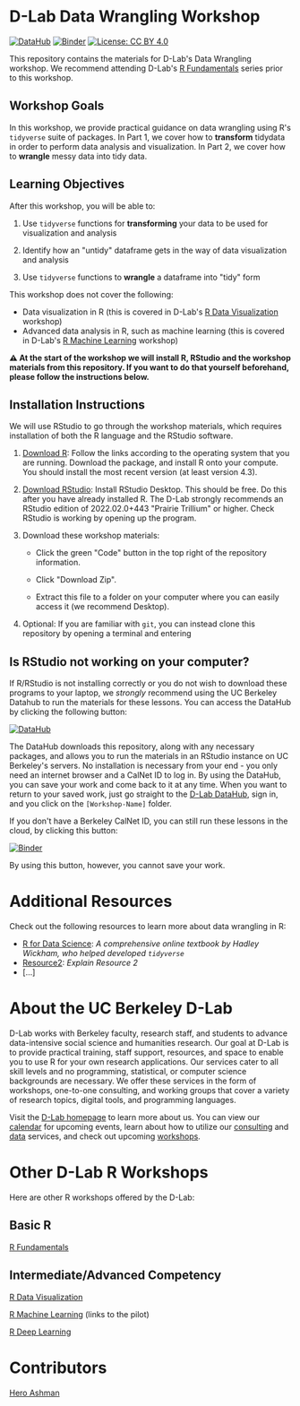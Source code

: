 
# D-Lab Data Wrangling Workshop

[![DataHub](https://img.shields.io/badge/launch-datahub-blue)](DATAHUB_LINK_HERE)
[![Binder](https://mybinder.org/badge_logo.svg)](BINDER_LINK_HERE)
[![License: CC BY
4.0](https://img.shields.io/badge/License-CC_BY_4.0-lightgrey.svg)](https://creativecommons.org/licenses/by/4.0/)

This repository contains the materials for D-Lab's Data Wrangling
workshop. We recommend attending D-Lab's [R
Fundamentals](https://github.com/dlab-berkeley/R-Fundamentals) series
prior to this workshop.

## Workshop Goals

In this workshop, we provide practical guidance on data wrangling using
R's `tidyverse` suite of packages. In Part 1, we cover how to
**transform** tidydata in order to perform data analysis and
visualization. In Part 2, we cover how to **wrangle** messy data into
tidy data.

## Learning Objectives

After this workshop, you will be able to:

1.  Use `tidyverse` functions for **transforming** your data to be used
    for visualization and analysis

2.  Identify how an "untidy" dataframe gets in the way of data
    visualization and analysis

3.  Use `tidyverse` functions to **wrangle** a dataframe into "tidy"
    form

This workshop does not cover the following:

-   Data visualization in R (this is covered in D-Lab's [R Data
    Visualization](https://github.com/dlab-berkeley/R-Data-Visualization)
    workshop)
-   Advanced data analysis in R, such as machine learning (this is
    covered in D-Lab's [R Machine
    Learning](https://github.com/dlab-berkeley/R-Machine-Learning)
    workshop)

**⚠️ At the start of the workshop we will install R, RStudio and the
workshop materials from this repository. If you want to do that yourself
beforehand, please follow the instructions below.**

## Installation Instructions

We will use RStudio to go through the workshop materials, which requires
installation of both the R language and the RStudio software.

1.  [Download R](https://www.r-project.org/): Follow the links according
    to the operating system that you are running. Download the package,
    and install R onto your compute. You should install the most recent
    version (at least version 4.3).

2.  [Download
    RStudio](https://www.rstudio.com/products/rstudio/download/):
    Install RStudio Desktop. This should be free. Do this after you have
    already installed R. The D-Lab strongly recommends an RStudio
    edition of 2022.02.0+443 "Prairie Trillium" or higher. Check RStudio
    is working by opening up the program.

3.  Download these workshop materials:

    -   Click the green "Code" button in the top right of the repository
        information.

    -   Click "Download Zip".

    -   Extract this file to a folder on your computer where you can
        easily access it (we recommend Desktop).

4.  Optional: If you are familiar with `git`, you can instead clone this
    repository by opening a terminal and entering

## Is RStudio not working on your computer?

If R/RStudio is not installing correctly or you do not wish to download
these programs to your laptop, we *strongly* recommend using the UC
Berkeley Datahub to run the materials for these lessons. You can access
the DataHub by clicking the following button:

[![DataHub](https://img.shields.io/badge/launch-datahub-blue)](DATAHUB_LINK_HERE)

The DataHub downloads this repository, along with any necessary
packages, and allows you to run the materials in an RStudio instance on
UC Berkeley's servers. No installation is necessary from your end - you
only need an internet browser and a CalNet ID to log in. By using the
DataHub, you can save your work and come back to it at any time. When
you want to return to your saved work, just go straight to the [D-Lab
DataHub](https://dlab.datahub.berkeley.edu), sign in, and you click on
the `[Workshop-Name]` folder.

If you don't have a Berkeley CalNet ID, you can still run these lessons
in the cloud, by clicking this button:

[![Binder](https://mybinder.org/badge_logo.svg)](BINDER_LINK_HERE)

By using this button, however, you cannot save your work.

# Additional Resources

Check out the following resources to learn more about data wrangling in
R:

-   [R for Data Science](https://r4ds.hadley.nz/): *A comprehensive
    online textbook by Hadley Wickham, who helped developed `tidyverse`*
-   [Resource2](LinkToResource2): *Explain Resource 2*
-   [...]

# About the UC Berkeley D-Lab

D-Lab works with Berkeley faculty, research staff, and students to
advance data-intensive social science and humanities research. Our goal
at D-Lab is to provide practical training, staff support, resources, and
space to enable you to use R for your own research applications. Our
services cater to all skill levels and no programming, statistical, or
computer science backgrounds are necessary. We offer these services in
the form of workshops, one-to-one consulting, and working groups that
cover a variety of research topics, digital tools, and programming
languages.

Visit the [D-Lab homepage](https://dlab.berkeley.edu/) to learn more
about us. You can view our
[calendar](https://dlab.berkeley.edu/events/calendar) for upcoming
events, learn about how to utilize our
[consulting](https://dlab.berkeley.edu/consulting) and
[data](https://dlab.berkeley.edu/data) services, and check out upcoming
[workshops](https://dlab.berkeley.edu/events/workshops).

# Other D-Lab R Workshops

Here are other R workshops offered by the D-Lab:

## Basic R

[R Fundamentals](https://github.com/dlab-berkeley/R-Fundamentals)

## Intermediate/Advanced Competency

[R Data
Visualization](https://github.com/dlab-berkeley/R-Data-Visualization)

[R Machine
Learning](https://github.com/dlab-berkeley/r-machine-learning-pilot)
(links to the pilot)

[R Deep Learning](https://github.com/dlab-berkeley/R-Deep-Learning)

# Contributors

[Hero Ashman](https://dlab.berkeley.edu/people/hero-ashman)
